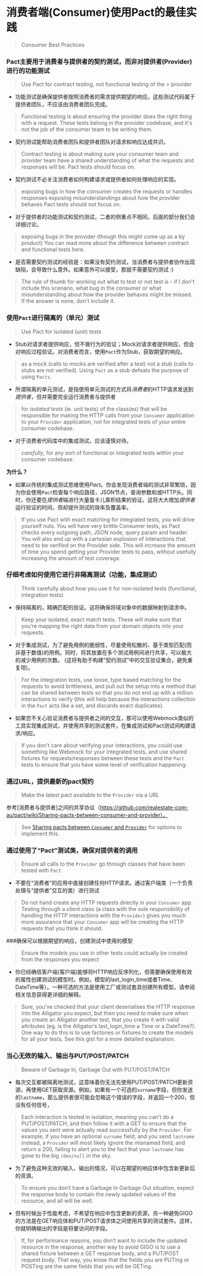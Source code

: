 # 消费者端(Consumer)使用Pact的最佳实践
> Consumer Best Practices

### Pact主要用于消费者与提供者的契约测试，而非对提供者(Provider)进行的功能测试
> Use Pact for contract testing, not functional testing of the > provider


* 功能测试是确保提供者按照消费者的需求提供期望的响应。这些测试代码属于提供者团队，不应该由消费者团队完成。
> Functional testing is about ensuring the provider does the right thing with a request. These tests belong in the provider codebase, and it's not the job of the consumer team to be writing them.


* 契约测试能帮助消费者团队和提供者团队对请求和响应达成共识。
> Contract testing is about making sure your consumer team and provider team have a shared understanding of what the requests and responses will be. Pact tests should focus on.


* 契约测试不必关注消费者如何构建请求或提供者如何处理响应的实现。
> exposing bugs in how the consumer creates the requests or handles responses exposing misunderstandings about how the provider behaves
Pact tests should not focus on.


* 对于提供者的功能测试和契约测试，二者的侧重点不相同，后面的部分我们会详细讨论。
> exposing bugs in the provider (though this might come up as a by product) You can read more about the difference between contract and functional tests here.


* 是否需要契约测试的经验是：如果没有契约测试，当消费者与提供者协作出现缺陷，会导致什么意外。如果意外可以接受，那就不需要契约测试 :)
> The rule of thumb for working out what to test or not test is - if I don't include this scenario, what bug in the consumer or what misunderstanding about how the provider behaves might be missed. If the answer is none, don't include it.

### 使用`Pact`进行隔离的（单元）测试
> Use Pact for isolated (unit) tests

* Stub对请求者提供响应，但不做行为的验证；Mock对请求者提供响应，但会对响应过程验证。对消费者而言，使用`Pact`作为Stub，获取期望的响应。
> as a mock (calls to mocks are verified after a test) not a stub (calls to stubs are not verified). Using `Pact` as a stub defeats the purpose of using `Pacts`.

* 所谓隔离的单元测试，是指使用单元测试的方式将*消费者*的HTTP请求发送到*提供者*，但并需要完全运行消费者与提供者
> for *isolated tests* (ie. unit tests) of the class(es) that will be responsible for making the HTTP calls from your `Consumer` application to your `Provider` application, not for integrated tests of your entire consumer codebase.


* 对于消费者代码库中的集成测试，应该谨慎对待。
> *carefully*, for any sort of functional or integrated tests within your consumer codebase.


**为什么？**

* 如果以传统的集成测试思维使用*Pact*。你会发现消费者端的测试非常繁琐，因为你会使用`Pact`检查每个响应路径，JSON节点，查询参数和或HTTP头。同时，你还要在*提供者*端进行大量笛卡儿乘积结果的验证。这将大大增加*提供者*运行验证的时间，但却提升测试的效率及覆盖率。
> If you use Pact with exact matching for integrated tests, you will drive yourself nuts. You will have very brittle Consumer tests, as Pact checks every outgoing path, JSON node, query param and header. You will also end up with a cartesian explosion of interactions that need to be verified on the Provider side. This will increase the amount of time you spend getting your Provider tests to pass, without usefully increasing the amount of test coverage.

### 仔细考虑如何使用它进行非隔离测试（功能，集成测试）
> Think carefully about how you use it for non-isolated tests (functional, integration tests)

* 保持隔离的，精确匹配的验证。这将确保将域对象中的数据映射到请求中。
> Keep your isolated, exact match tests. These will make sure that you’re mapping the right data from your domain objects into your requests.

* 对于集成测试，为了避免用例的脆弱性，尽量使用松散的、基于类型匹配(而非基于数值)的用例。同时，将其放置在多个测试用例间进行共享，可以极大的减少用例的次数。
(这将有助于构建“契约测试”中的交互验证集合，避免重复项)。
> For the integration tests, use loose, type based matching for the requests to avoid brittleness, and pull out the setup into a method that can be shared between tests so that you do not end up with a million interactions to verify (this will help because the interactions collection in the `Pact` acts like a set, and discards exact duplicates).

* 如果您不关心验证消费者与提供者之间的交互，那可以使用Webmock类似的工具实现集成测试，并使用共享的测试套件，在集成测试和Pact测试间构建请求/响应。
> If you don’t care about verifying your interactions, you could use something like Webmock for your integrated tests, and use shared fixtures for requests/responses between these tests and the `Pact` tests to ensure that you have some level of verification happening.


### 通过URL，提供最新的pact契约
> Make the latest pact available to the `Provider` via a URL

参考[消费者与提供者]之间的共享协议（https://github.com/realestate-com-au/pact/wiki/Sharing-pacts-between-consumer-and-provider）。
> See [Sharing pacts between `Consumer` and `Provider`](https://github.com/realestate-com-au/pact/wiki/Sharing-pacts-between-consumer-and-provider) for options to implement this.


### 通过使用了“Pact”测试类，确保对提供者的调用
> Ensure all calls to the `Provider` go through classes that have been tested with `Pact`

* 不要在“消费者”的应用中直接创建任何HTTP请求。通过客户端类（一个负责处理与“提供者”交互的类）进行测试
> Do not hand create any HTTP requests directly in your `Consumer` app. Testing through a client class (a class with the sole responsibility of handling the HTTP interactions with the `Provider`) gives you much more assurance that your `Consumer` app will be creating the HTTP requests that you think it should.

###确保可以根据期望的响应，创建测试中使用的模型
> Ensure the models you use in other tests could actually be created from the responses you expect

* 你已经确信客户端(客户端)能够将HTTP响应反序列化，但需要确保使用有效的属性创建测试的模型时。例如，模型的last_login_time或者Time、DateTime等）。一种可选的方法是使用工厂或测试套具创建所有模型。请参阅相关信息获得更详细的解释。
> Sure, you’ve checked that your client deserialises the HTTP response into the Alligator you expect, but then you need to make sure when you create an Alligator another test, that you create it with valid attributes (eg. is the Alligator’s last_login_time a Time or a DateTime?). One way to do this is to use factories or fixtures to create the models for all your tests. See this gist for a more detailed explanation.

### 当心无效的输入、输出与PUT/POST/PATCH
> Beware of Garbage In, Garbage Out with PUT/POST/PATCH

* 每次交互都被隔离地测试，这意味着你无法先使用PUT/POST/PATCH更新资源，再使用GET获取资源。例如，如果有一个可选的`surname`字段，但你发送的`lastname`，那么提供者很可能会忽略这个错误的字段，并返回一个200，但没有任何信号，
> Each interaction is tested in isolation, meaning you can’t do a PUT/POST/PATCH, and then follow it with a GET to ensure that the values you sent were actually read successfully by the `Provider`. For example, if you have an optional `surname` field, and you send `lastname` instead, a `Provider` will most likely ignore the misnamed field, and return a 200, failing to alert you to the fact that your `lastname` has gone to the big `/dev/null` in the sky.


* 为了避免这种无效的输入、输出的情况，可以在期望的响应体中包含新更新后的资源。
> To ensure you don’t have a Garbage In Garbage Out situation, expect the response body to contain the newly updated values of the resource, and all will be well.

* 但有时候出于性能考虑，不希望在响应中包含更新的资源，另一种避免GIGO的方法是在GET响应体和PUT/POST请求体之间使用共享的测试套件。这样，你就明确输出的字段是将要访问的字段。
> If, for performance reasons, you don’t want to include the updated resource in the response, another way to avoid GIGO is to use a shared fixture between a GET response body, and a PUT/POST request body. That way, you know that the fields you are PUTing or POSTing are the same fields that you will be GETing.
